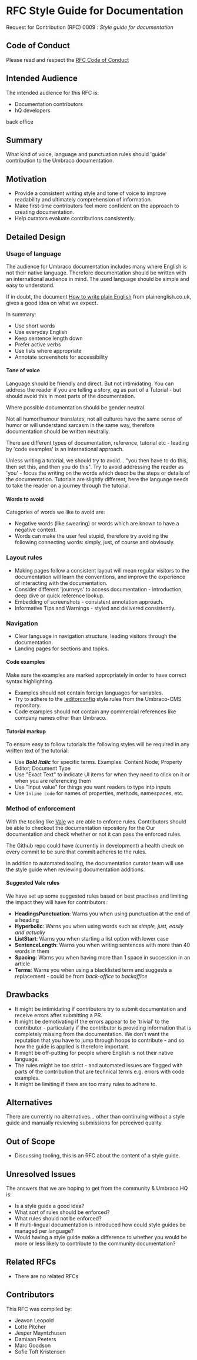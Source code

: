 # RFC Style Guide for Documentation

Request for Contribution (RFC) 0009 : _Style guide for documentation_

## Code of Conduct

Please read and respect the [RFC Code of Conduct](https://github.com/umbraco/rfcs/blob/master/CODE_OF_CONDUCT.md)

## Intended Audience

The intended audience for this RFC is: 

* Documentation contributors
* hQ developers

back office 

## Summary

What kind of voice, language and punctuation rules should 'guide' contribution to the Umbraco documentation.

## Motivation

* Provide a consistent writing style and tone of voice to improve readability and ultimately comprehension of information.
* Make first-time contributors feel more confident on the approach to creating documentation.
* Help curators evaluate contributions consistently.

## Detailed Design

### Usage of language

<!-- vale valeStyle.Hyperbolic = NO -->

The audience for Umbraco documentation includes many where English is not their native language. Therefore documentation should be  written with an international audience in mind. The used language should be simple and easy to understand. 

<!-- vale valeStyle.Hyperbolic = YES -->

If in doubt, the document [How to write plain English](http://www.plainenglish.co.uk/files/howto.pdf) from plainenglish.co.uk, gives a good idea on what we expect. 

In summary: 

* Use short words
* Use everyday English
* Keep sentence length down
* Prefer active verbs
* Use lists where appropriate
* Annotate screenshots for accessibility

#### Tone of voice

Language should be friendly and direct. But not intimidating.
You can address the reader if you are telling a story, eg as part of a Tutorial - but should avoid this in most parts of the documentation.

Where possible documentation should be gender neutral.

Not all humor/humour translates, not all cultures have the same sense of humor or will understand sarcasm in the same way, therefore documentation should be written neutrally.  

There are different types of documentation, reference, tutorial etc - leading by 'code examples' is an international approach.

Unless writing a tutorial, we should try to avoid... "you then have to do this, then set this, and then you do this". Try to avoid addressing the reader as 'you' - focus the writing on the words which describe the steps or details of the documentation.
Tutorials are slightly different, here the language needs to take the reader on a journey through the tutorial.

#### Words to avoid

Categories of words we like to avoid are: 

<!-- vale valeStyle.Hyperbolic = NO -->

* Negative words (like swearing) or words which are known to have a negative context.
* Words can make the user feel stupid, therefore try avoiding the following connecting words: simply, just, of course and obviously.

<!-- vale valeStyle.Hyperbolic = YES -->

### Layout rules

* Making pages follow a consistent layout will mean regular visitors to the documentation will learn the conventions, and improve the experience of interacting with the documentation.
* Consider different 'journeys' to access documentation - introduction, deep dive or quick reference lookup.
* Embedding of screenshots - consistent annotation approach.
* Informative Tips and Warnings - styled and delivered consistently.

### Navigation

* Clear language in navigation structure, leading visitors through the documentation.
* Landing pages for sections and topics.

#### Code examples

Make sure the examples are marked appropriately in order to have correct syntax highlighting.

* Examples should not contain foreign languages for variables.
* Try to adhere to the [.editorconfig](https://github.com/umbraco/Umbraco-CMS/blob/v8/dev/.editorconfig) style rules from the Umbraco-CMS repository.
* Code examples should not contain any commercial references like company names other than Umbraco.

#### Tutorial markup

To ensure easy to follow tutorials the following styles will be required in any written text of the tutorial:

- Use _**Bold Italic**_ for specific terms. Examples: Content Node; Property Editor; Document Type
- Use "Exact Text" to indicate UI items for when they need to click on it or when you are referencing them
- Use "Input value" for things you want readers to type into inputs
- Use `Inline code` for names of properties, methods, namespaces, etc.

### Method of enforcement 

With the tooling like [Vale](https://errata-ai.github.io/vale/) we are able to enforce rules. Contributors should be able to checkout the documentation repository for the Our documentation and check whether or not it can pass the enforced rules.

The Github repo could have (currently in development) a health check on every commit to be sure that commit adheres to the rules.

In addition to automated tooling, the documentation curator team will use the style guide when reviewing documentation additions.

#### Suggested Vale rules

We have set up some suggested rules based on best practises and limiting the impact they will have for contributors:

<!-- vale valeStyle.Hyperbolic = NO -->
<!-- vale valeStyle.Terms = NO -->

- **HeadingsPunctuation**: Warns you when using punctuation at the end of a heading
- **Hyperbolic**: Warns you when using words such as _simple, just, easily and actually_
- **ListStart**: Warns you when starting a list option with lower case
- **SentenceLength**: Warns you when writing sentences with more than 40 words in them
- **Spacing**: Warns you when having more than 1 space in succession in an article
- **Terms**: Warns you when using a blacklisted term and suggests a replacement - could be from _back-office_ to _backoffice_

<!-- vale valeStyle.Terms = YES -->
<!-- vale valeStyle.Hyperbolic = YES -->

## Drawbacks

* It might be intimidating if contributors try to submit documentation and receive errors after submitting a PR.
* It might be demotivating if the errors appear to be 'trivial' to the contributor - particularly if the contributor is providing information that is completely missing from the documentation. We don't want the reputation that you have to jump through hoops to contribute - and so how the guide is applied is therefore important.
* It might be off-putting for people where English is not their native language.
* The rules might be too strict - and automated issues are flagged with parts of the contribution that are technical terms e.g. errors with code examples.
* It might be limiting if there are too many rules to adhere to.

## Alternatives

There are currently no alternatives... other than continuing without a style guide and manually reviewing submissions for perceived quality.

## Out of Scope

* Discussing tooling, this is an RFC about the content of a style guide.

## Unresolved Issues

The answers that we are hoping to get from the community & Umbraco HQ is:

* Is a style guide a good idea?
* What sort of rules should be enforced?
* What rules should not be enforced?
* If multi-lingual documentation is introduced how could style guides be managed per language?
* Would having a style guide make a difference to whether you would be more or less likely to contribute to the community documentation?

## Related RFCs 

* There are no related RFCs

## Contributors

This RFC was compiled by:

* Jeavon Leopold
* Lotte Pitcher
* Jesper Mayntzhusen
* Damiaan Peeters
* Marc Goodson
* Sofie Toft Kristensen
